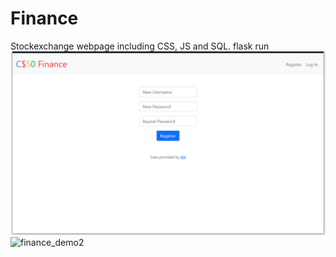 # Finance
Stockexchange webpage including CSS, JS and SQL. flask run
![finance_demo1](finance_demo1.png)
![finance_demo2](https://github.com/Methylfire96/Finance/assets/124165954/bcf7db9b-6c09-43e6-b1d8-fb3a63f268c4)
